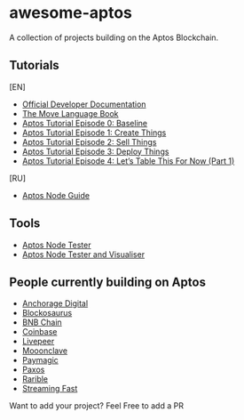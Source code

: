 # awesome-aptos
A collection of projects building on the Aptos Blockchain.


## Tutorials

[EN]

- [Official Developer Documentation](https://aptos.dev/)
- [The Move Language Book](https://move-book.com/)
- [Aptos Tutorial Episode 0: Baseline](https://mirror.xyz/magnum6.eth/V1_HOcpDkjvpRuCY_UacOGVkBJjTS_zRDBkGGIUUoUA)
- [Aptos Tutorial Episode 1: Create Things](https://mirror.xyz/magnum6.eth/kgZUk_kXg81AYQs5N5RygpjoK0OqAiH7TWRikznLcjg)
- [Aptos Tutorial Episode 2: Sell Things](https://medium.com/code-community-command/were-picking-up-where-we-left-off-at-the-last-episode-so-if-this-is-your-first-time-here-check-394ddb8950f0)
- [Aptos Tutorial Episode 3: Deploy Things](https://medium.com/code-community-command/aptos-tutorial-episode-3-deploy-things-94eb973a7a51)
- [Aptos Tutorial Episode 4: Let’s Table This For Now (Part 1)](https://medium.com/code-community-command/aptos-tutorial-episode-4-lets-table-this-for-now-part-1-2e465707f83d)


[RU]

- [Aptos Node Guide](https://teletype.in/@promint/Aptos)


## Tools

- [Aptos Node Tester](https://www.nodex.run/aptos_test/)
- [Aptos Node Tester and Visualiser](http://node-tools.net/aptos/tester/)

## People currently building on Aptos

- [Anchorage Digital](https://www.anchorage.com/)
- [Blockosaurus](https://www.blockorus.com/)
- [BNB Chain](https://www.bnbchain.world/en)
- [Coinbase](https://www.coinbase.com/)
- [Livepeer](https://livepeer.org/)
- [Mooonclave](https://moonclave.com/)
- [Paymagic](https://www.paymagic.xyz/)
- [Paxos](https://paxos.com/)
- [Rarible](https://rarible.com/)
- [Streaming Fast](https://streamingfast.io/) 


Want to add your project? Feel Free to add a PR
